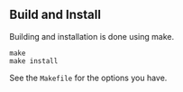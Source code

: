 Build and Install
---------------------------------------
Building and installation is done using make.

```
make
make install
```

See the `Makefile` for the options you have.
